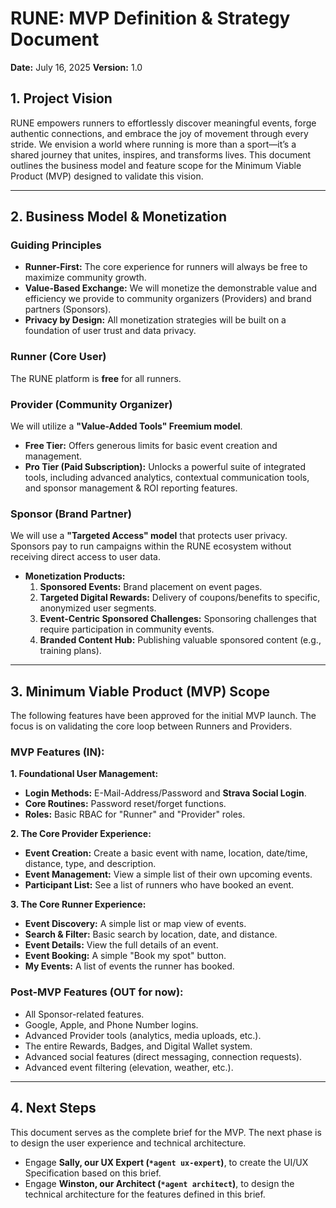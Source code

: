 # RUNE: MVP Definition & Strategy Document
**Date:** July 16, 2025
**Version:** 1.0

## 1. Project Vision

RUNE empowers runners to effortlessly discover meaningful events, forge authentic connections, and embrace the joy of movement through every stride. We envision a world where running is more than a sport—it’s a shared journey that unites, inspires, and transforms lives. This document outlines the business model and feature scope for the Minimum Viable Product (MVP) designed to validate this vision.

---

## 2. Business Model & Monetization

### Guiding Principles

* **Runner-First:** The core experience for runners will always be free to maximize community growth.
* **Value-Based Exchange:** We will monetize the demonstrable value and efficiency we provide to community organizers (Providers) and brand partners (Sponsors).
* **Privacy by Design:** All monetization strategies will be built on a foundation of user trust and data privacy.

### Runner (Core User)

The RUNE platform is **free** for all runners.

### Provider (Community Organizer)

We will utilize a **"Value-Added Tools" Freemium model**.

* **Free Tier:** Offers generous limits for basic event creation and management.
* **Pro Tier (Paid Subscription):** Unlocks a powerful suite of integrated tools, including advanced analytics, contextual communication tools, and sponsor management & ROI reporting features.

### Sponsor (Brand Partner)

We will use a **"Targeted Access" model** that protects user privacy. Sponsors pay to run campaigns within the RUNE ecosystem without receiving direct access to user data.

* **Monetization Products:**
    1.  **Sponsored Events:** Brand placement on event pages.
    2.  **Targeted Digital Rewards:** Delivery of coupons/benefits to specific, anonymized user segments.
    3.  **Event-Centric Sponsored Challenges:** Sponsoring challenges that require participation in community events.
    4.  **Branded Content Hub:** Publishing valuable sponsored content (e.g., training plans).

---

## 3. Minimum Viable Product (MVP) Scope

The following features have been approved for the initial MVP launch. The focus is on validating the core loop between Runners and Providers.

### **MVP Features (IN):**

**1. Foundational User Management:**
* **Login Methods:** E-Mail-Address/Password and **Strava Social Login**.
* **Core Routines:** Password reset/forget functions.
* **Roles:** Basic RBAC for "Runner" and "Provider" roles.

**2. The Core Provider Experience:**
* **Event Creation:** Create a basic event with name, location, date/time, distance, type, and description.
* **Event Management:** View a simple list of their own upcoming events.
* **Participant List:** See a list of runners who have booked an event.

**3. The Core Runner Experience:**
* **Event Discovery:** A simple list or map view of events.
* **Search & Filter:** Basic search by location, date, and distance.
* **Event Details:** View the full details of an event.
* **Event Booking:** A simple "Book my spot" button.
* **My Events:** A list of events the runner has booked.

### **Post-MVP Features (OUT for now):**

* All Sponsor-related features.
* Google, Apple, and Phone Number logins.
* Advanced Provider tools (analytics, media uploads, etc.).
* The entire Rewards, Badges, and Digital Wallet system.
* Advanced social features (direct messaging, connection requests).
* Advanced event filtering (elevation, weather, etc.).

---

## 4. Next Steps

This document serves as the complete brief for the MVP. The next phase is to design the user experience and technical architecture.

* Engage **Sally, our UX Expert (`*agent ux-expert`)**, to create the UI/UX Specification based on this brief.
* Engage **Winston, our Architect (`*agent architect`)**, to design the technical architecture for the features defined in this brief.
